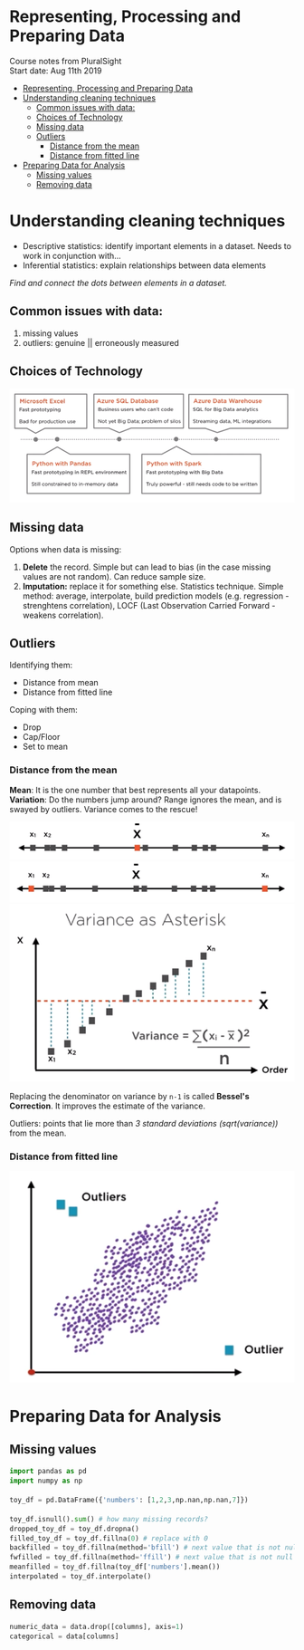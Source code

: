 # Representing, Processing and Preparing Data
Course notes from PluralSight  
Start date: Aug 11th 2019

<!-- TOC -->

- [Representing, Processing and Preparing Data](#representing-processing-and-preparing-data)
- [Understanding cleaning techniques](#understanding-cleaning-techniques)
    - [Common issues with data:](#common-issues-with-data)
    - [Choices of Technology](#choices-of-technology)
    - [Missing data](#missing-data)
    - [Outliers](#outliers)
        - [Distance from the mean](#distance-from-the-mean)
        - [Distance from fitted line](#distance-from-fitted-line)
- [Preparing Data for Analysis](#preparing-data-for-analysis)
    - [Missing values](#missing-values)
    - [Removing data](#removing-data)

<!-- /TOC -->

# Understanding cleaning techniques
* Descriptive statistics: identify important elements in a dataset. Needs to work in conjunction with...
* Inferential statistics: explain relationships between data elements

*Find and connect the dots between elements in a dataset.*

## Common issues with data:
1. missing values
1. outliers: genuine || erroneously measured

## Choices of Technology
![tech](addons/choose-tech.png)

## Missing data
Options when data is missing:
1. **Delete** the record. Simple but can lead to bias (in the case missing values are not random). Can reduce sample size.
1. **Imputation:** replace it for something else. Statistics technique. Simple method: average, interpolate, build prediction models (e.g. regression - strenghtens correlation), LOCF (Last Observation Carried Forward - weakens correlation).

## Outliers
Identifying them:
* Distance from mean
* Distance from fitted line

Coping with them:
* Drop
* Cap/Floor
* Set to mean

### Distance from the mean
**Mean**: It is the one number that best represents all your datapoints.  
**Variation**: Do the numbers jump around? Range ignores the mean, and is swayed by outliers. Variance comes to the rescue!

![mean](addons/mean.png)  
![range](addons/range.png)  
![variance](addons/variance.png)

Replacing the denominator on variance by `n-1` is called **Bessel's Correction**. It improves the estimate of the variance.

Outliers: points that lie more than *3 standard deviations (sqrt(variance))* from the mean.

### Distance from fitted line
![outliers](addons/outliers.png)

# Preparing Data for Analysis

## Missing values
```python
import pandas as pd
import numpy as np

toy_df = pd.DataFrame({'numbers': [1,2,3,np.nan,np.nan,7]})

toy_df.isnull().sum() # how many missing records?
dropped_toy_df = toy_df.dropna()
filled_toy_df = toy_df.fillna(0) # replace with 0
backfilled = toy_df.fillna(method='bfill') # next value that is not null
fwfilled = toy_df.fillna(method='ffill') # next value that is not null
meanfilled = toy_df.fillna(toy_df['numbers'].mean())
interpolated = toy_df.interpolate()
```

## Removing data
```python
numeric_data = data.drop([columns], axis=1)
categorical = data[columns]
```